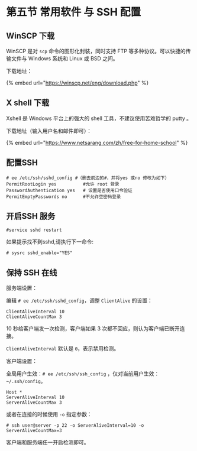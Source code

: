 # 第五节 常用软件 与 SSH 配置

## WinSCP 下载

WinSCP 是对 `scp` 命令的图形化封装，同时支持 FTP 等多种协议。可以快捷的传输文件与 Windows 系统和 Linux 或 BSD 之间。

下载地址：

{% embed url="https://winscp.net/eng/download.php" %}

## X shell 下载

Xshell 是 Windows 平台上的强大的 shell 工具，不建议使用苦难哲学的 putty 。

下载地址（输入用户名和邮件即可）：

{% embed url="https://www.netsarang.com/zh/free-for-home-school" %}

## 配置SSH

```
# ee /etc/ssh/sshd_config #（删去前边的#，并将yes 或no 修改为如下）
PermitRootLogin yes          #允许 root 登录 
PasswordAuthentication yes   # 设置是否使用口令验证 
PermitEmptyPasswords no      #不允许空密码登录
```

## 开启SSH 服务

`#service sshd restart`

如果提示找不到sshd,请执行下一命令:

`# sysrc sshd_enable="YES"`

## 保持 SSH 在线 <a href="#bao-chi-ssh-zai-xian" id="bao-chi-ssh-zai-xian"></a>

服务端设置：

编辑 `# ee /etc/ssh/sshd_config`，调整 `ClientAlive` 的设置：

```
ClientAliveInterval 10
ClientAliveCountMax 3
```

10 秒给客户端发一次检测，客户端如果 3 次都不回应，则认为客户端已断开连接。

`ClientAliveInterval` 默认是 `0`，表示禁用检测。

客户端设置：

全局用户生效：`# ee /etc/ssh/ssh_config` ，仅对当前用户生效：`~/.ssh/config`。

```
Host *
ServerAliveInterval 10
ServerAliveCountMax 3
```

或者在连接的时候使用 `-o` 指定参数：

```
# ssh user@server -p 22 -o ServerAliveInterval=10 -o ServerAliveCountMax=3
```

客户端和服务端任一开启检测即可。
